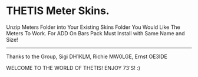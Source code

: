 # THETIS Meter Skins.
Unzip Meters Folder into Your Existing Skins Folder You Would Like The Meters To Work.
For ADD On Bars Pack Must Install with Same Name and Size!
*****************************************************************************************************************************************************
Thanks to the Group, Sigi DH1KLM, Richie MW0LGE, Ernst OE3IDE

WELCOME TO THE WORLD OF THETIS!
ENJOY 73'S! :)
